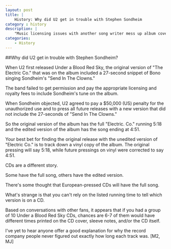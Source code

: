 ```yaml
---
layout: post
title: |
    History: Why did U2 get in trouble with Stephen Sondheim
category : history
description: |
	"Music licensing issues with another song writer mess up album covers"
categories:
	- History
---
```


##Why did U2 get in trouble with Stephen Sondheim?

When U2 first released Under a Blood Red Sky, the original version of "The Electric Co." that was on the album included a 27-second snippet of Bono singing Sondheim's "Send In The Clowns." 

The band failed to get permission and pay the appropriate licensing and royalty fees to include Sondheim's tune on the album. 

When Sondheim objected, U2 agreed to pay a $50,000 (US) penalty for the unauthorized use and to press all future releases with a new version that did not include the 27-seconds of "Send In The Clowns."

So the original version of the album has the full "Electric. Co." running 5:18 and the edited version of the album has the song ending at 4:51. 

Your best bet for finding the original release with the unedited version of "Electric Co." is to track down a vinyl copy of the album. The original pressing will say 5:18, while future pressings on vinyl were corrected to say 4:51.

CDs are a different story. 

Some have the full song, others have the edited version. 

There's some thought that European-pressed CDs will have the full song. 

What's strange is that you can't rely on the listed running time to tell which version is on a CD. 

Based on conversations with other fans, it appears that if you had a group of 10 Under a Blood Red Sky CDs, chances are 6-7 of them would have different times printed on the CD cover, sleeve notes, and/or the CD itself. 

I've yet to hear anyone offer a good explanation for why the record company people never figured out exactly how long each track was. [M2, MJ]
